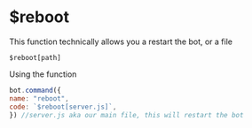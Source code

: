 # $reboot

This function technically allows you a restart the bot, or a file

```
$reboot[path]
```

Using the function

```javascript
bot.command({
name: "reboot",
code: `$reboot[server.js]`,
}) //server.js aka our main file, this will restart the bot
```
